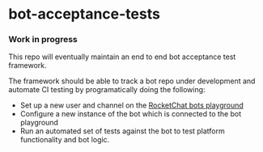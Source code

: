 # bot-acceptance-tests

### Work in progress
This repo will eventually maintain an end to end bot acceptance test framework.  

The framework should be able to track a bot repo under development and automate CI testing by programatically doing the following:
- Set up a new user and channel on the [RocketChat bots playground](https://botkit.rocket.chat/home)
- Configure a new instance of the bot which is connected to the bot playground
- Run an automated set of tests against the bot to test platform functionality and bot logic.
